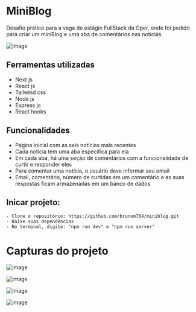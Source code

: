 # MiniBlog

Desafio prático para a vaga de estágio FullStack da Oper, onde foi pedido para criar um miniBlog e uma aba de comentários nas notícias.

![image](https://user-images.githubusercontent.com/100159869/233350244-c940c36e-c033-4abb-a970-be8d868a3b72.png)


## Ferramentas utilizadas
 
   - Next js
   - React js
   - Tailwind css
   - Node js
   - Express js
   - React hooks
   

## Funcionalidades

   - Página inicial com as seis notícias mais recentes
   - Cada notícia tem uma aba específica para ela
   - Em cada aba, há uma seção de comentários com a funcionalidade de curtir e responder eles
   - Para comentar uma notícia, o usuário deve informar seu email
   - Email, comentário, número de curtidas em um comentário e as suas respostas ficam armazenadas em um banco de dados
   

## Inicar projeto:
    - Clone o repositório: https://github.com/brunom764/miniblog.git
    - Baixe suas dependências
    - No terminal, digite: "npm run dev" e "npm run server"
    
# Capturas do projeto

![image](https://user-images.githubusercontent.com/100159869/233357064-e67e99c8-4d7a-4f8d-9c49-f32a5e28b571.png)


![image](https://user-images.githubusercontent.com/100159869/233356662-725b9c50-d93c-4760-b198-61904239260d.png)

![image](https://user-images.githubusercontent.com/100159869/233356870-c641b8fe-98ac-4aca-a239-15be3aaa92b1.png)

![image](https://user-images.githubusercontent.com/100159869/233356968-5ddad50c-eec9-49e0-8dd4-6a4e925988b7.png)

